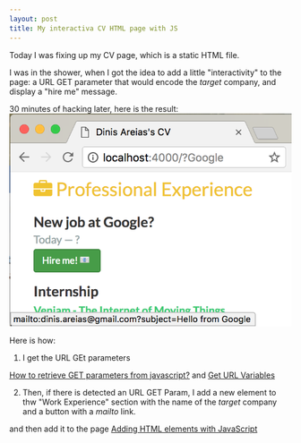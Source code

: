 ```yaml
---
layout: post
title: My interactiva CV HTML page with JS
---
```


Today I was fixing up my CV page, which is a static HTML file.

I was in the shower, when I got the idea to add a little "interactivity" to the page: a URL GET parameter that would encode the *target* company, and display a "hire me" message.

30 minutes of hacking later, here is the result:
![Interactive CV](/images/posts/interactive-cv-js.png)


Here is how:

1. I get the URL GEt parameters

[How to retrieve GET parameters from javascript?](https://stackoverflow.com/a/5448595/7564579)
and
[Get URL Variables](https://css-tricks.com/snippets/javascript/get-url-variables/)


2. Then, if there is detected an URL GET Param, I add a new element to thw "Work Experience" section with the name of the *target* company and a button with a *mailto* link.


and then add it to the page
[Adding HTML elements with JavaScript](https://stackoverflow.com/a/30915172/7564579)
